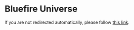 # Bluefire Universe
If you are not redirected automatically, please follow [this link](http://simp.ly/p/zjZTzK).
<script type="text/javascript">location.replace("http://simp.ly/p/zjZTzK");</script>
